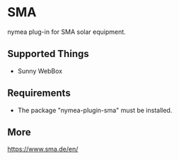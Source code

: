 # SMA

nymea plug-in for SMA solar equipment.

## Supported Things

* Sunny WebBox

## Requirements

* The package "nymea-plugin-sma" must be installed.

## More

https://www.sma.de/en/
